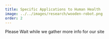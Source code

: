 ```yaml
---
title: Specific Applications to Human Health
image: ../../images/research/wooden-robot.png
order: 2
---
```

Please Wait while we gather more info for our site